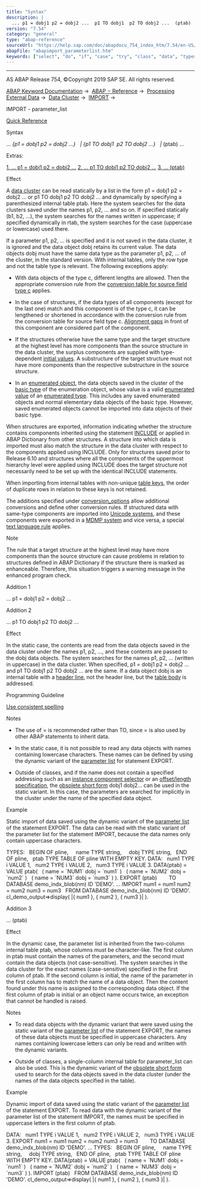 ```yaml
---
title: "Syntax"
description: |
  ... p1 = dobj1 p2 = dobj2 ...  p1 TO dobj1  p2 TO dobj2 ...  (ptab) ... Extras: 1. ... p1 = dobj1 p2 = dobj2 ...(#!ABAP_ADDITION_1@1@) 2. ... p1 TO dobj1 p2 TO dobj2 ...(#!ABAP_ADDITION_2@2@) 3. ... (ptab)(#!ABAP_ADDITION_3@3@) Effect A data cluster(https://help.sap.com/
version: "7.54"
category: "general"
type: "abap-reference"
sourceUrl: "https://help.sap.com/doc/abapdocu_754_index_htm/7.54/en-US/abapimport_parameterlist.htm"
abapFile: "abapimport_parameterlist.htm"
keywords: ["select", "do", "if", "case", "try", "class", "data", "types", "internal-table", "abapimport", "parameterlist"]
---
```


* * *

AS ABAP Release 754, ©Copyright 2019 SAP SE. All rights reserved.

[ABAP Keyword Documentation](https://help.sap.com/doc/abapdocu_754_index_htm/7.54/en-US/abenabap.htm) →  [ABAP − Reference](https://help.sap.com/doc/abapdocu_754_index_htm/7.54/en-US/abenabap_reference.htm) →  [Processing External Data](https://help.sap.com/doc/abapdocu_754_index_htm/7.54/en-US/abenabap_language_external_data.htm) →  [Data Cluster](https://help.sap.com/doc/abapdocu_754_index_htm/7.54/en-US/abendata_cluster.htm) →  [IMPORT](https://help.sap.com/doc/abapdocu_754_index_htm/7.54/en-US/abapimport_data_cluster.htm) → 

IMPORT - parameter\_list

[Quick Reference](https://help.sap.com/doc/abapdocu_754_index_htm/7.54/en-US/abapimport_shortref.htm)

Syntax

... *{*p1 = dobj1 p2 = dobj2 ...*}*
  *|* *{*p1 TO dobj1  p2 TO dobj2 ...*}*
  *|* (ptab) ...

Extras:

[1\. ... p1 = dobj1 p2 = dobj2 ...](#!ABAP_ADDITION_1@1@)
[2\. ... p1 TO dobj1 p2 TO dobj2 ...](#!ABAP_ADDITION_2@2@)
[3\. ... (ptab)](#!ABAP_ADDITION_3@3@)

Effect

A [data cluster](https://help.sap.com/doc/abapdocu_754_index_htm/7.54/en-US/abendata_cluster_glosry.htm "Glossary Entry") can be read statically by a list in the form p1 = dobj1 p2 = dobj2 ... or p1 TO dobj1 p2 TO dobj2 ... and dynamically by specifying a parenthesized internal table ptab. Here the system searches for the data clusters saved under the names p1, p2, ... and so on. If specified statically (b1, b2, ...), the system searches for the names written in uppercase; if specified dynamically in rtab, the system searches for the case (uppercase or lowercase) used there.

If a parameter p1, p2, ... is specified and it is not saved in the data cluster, it is ignored and the data object dobj retains its current value. The data objects dobj must have the same data type as the parameter p1, p2, ... of the cluster, in the standard version. With internal tables, only the row type and not the table type is relevant. The following exceptions apply:

-   With data objects of the type c, different lengths are allowed. Then the appropriate conversion rule from the [conversion table for source field type c](https://help.sap.com/doc/abapdocu_754_index_htm/7.54/en-US/abenconversion_type_c.htm) applies.
    
-   In the case of structures, if the data types of all components (except for the last one) match and this component is of the type c, it can be lengthened or shortened in accordance with the conversion rule from the conversion table for source field type c. [Alignment gaps](https://help.sap.com/doc/abapdocu_754_index_htm/7.54/en-US/abenalignment_gap_glosry.htm "Glossary Entry") in front of this component are considered part of the component.
    
-   If the structures otherwise have the same type and the target structure at the highest level has more components than the source structure in the data cluster, the surplus components are supplied with type-dependent [initial values](https://help.sap.com/doc/abapdocu_754_index_htm/7.54/en-US/abeninitial_value_glosry.htm "Glossary Entry"). A substructure of the target structure must not have more components than the respective substructure in the source structure.
    
-   In an [enumerated object](https://help.sap.com/doc/abapdocu_754_index_htm/7.54/en-US/abenenumerated_object_glosry.htm "Glossary Entry"), the data objects saved in the cluster of the [basic type](https://help.sap.com/doc/abapdocu_754_index_htm/7.54/en-US/abenbase_type_glosry.htm "Glossary Entry") of the enumeration object, whose value is a valid [enumerated value](https://help.sap.com/doc/abapdocu_754_index_htm/7.54/en-US/abenenumerated_value_glosry.htm "Glossary Entry") of an [enumerated type](https://help.sap.com/doc/abapdocu_754_index_htm/7.54/en-US/abenenumerated_type_glosry.htm "Glossary Entry"). This includes any saved enumerated objects and normal elementary data objects of the basic type. However, saved enumerated objects cannot be imported into data objects of their basic type.
    

When structures are exported, information indicating whether the structure contains components inherited using the statement [INCLUDE](https://help.sap.com/doc/abapdocu_754_index_htm/7.54/en-US/abapinclude_type.htm) or applied in ABAP Dictionary from other structures. A structure into which data is imported must also match the structure in the data cluster with respect to the components applied using INCLUDE. Only for structures saved prior to Release 6.10 and structures where all the components of the uppermost hierarchy level were applied using INCLUDE does the target structure not necessarily need to be set up with the identical INCLUDE statements.

When importing from internal tables with non-unique [table keys](https://help.sap.com/doc/abapdocu_754_index_htm/7.54/en-US/abenitab_key.htm), the order of duplicate rows in relation to these keys is not retained.

The additions specified under [conversion\_options](https://help.sap.com/doc/abapdocu_754_index_htm/7.54/en-US/abapimport_conversion.htm) allow additional conversions and define other conversion rules. If structured data with same-type components are imported into [Unicode systems](https://help.sap.com/doc/abapdocu_754_index_htm/7.54/en-US/abenunicode_system_glosry.htm "Glossary Entry"), and these components were exported in a [MDMP system](https://help.sap.com/doc/abapdocu_754_index_htm/7.54/en-US/abenmdmp-system_glosry.htm "Glossary Entry") and vice versa, a special [text language rule](https://help.sap.com/doc/abapdocu_754_index_htm/7.54/en-US/abenimport_text_language.htm) applies.

Note

The rule that a target structure at the highest level may have more components than the source structure can cause problems in relation to structures defined in ABAP Dictionary if the structure there is marked as enhanceable. Therefore, this situation triggers a warning message in the enhanced program check.

Addition 1

... p1 = dobj1 p2 = dobj2 ...

Addition 2

... p1 TO dobj1 p2 TO dobj2 ...

Effect

In the static case, the contents are read from the data objects saved in the data cluster under the names p1, p2, ..., and these contents are passed to the dobj data objects. The system searches for the names p1, p2, ... (written in uppercase) in the data cluster. When specified, p1 = dobj1 p2 = dobj2 ... and p1 TO dobj1 p2 TO dobj2 ... are the same. If a data object dobj is an internal table with a [header line](https://help.sap.com/doc/abapdocu_754_index_htm/7.54/en-US/abenheader_line_glosry.htm "Glossary Entry"), not the header line, but the [table body](https://help.sap.com/doc/abapdocu_754_index_htm/7.54/en-US/abentable_body_glosry.htm "Glossary Entry") is addressed.

Programming Guideline

[Use consistent spelling](https://help.sap.com/doc/abapdocu_754_index_htm/7.54/en-US/abenalternative_langu_guidl.htm "Guideline")

Notes

-   The use of \= is recommended rather than TO, since \= is also used by other ABAP statements to inherit data.
    
-   In the static case, it is not possible to read any data objects with names containing lowercase characters. These names can be defined by using the dynamic variant of the [parameter list](https://help.sap.com/doc/abapdocu_754_index_htm/7.54/en-US/abapexport_data_cluster_param.htm) for statement EXPORT.
    
-   Outside of classes, and if the name does not contain a specified addressing such as an [instance component selector](https://help.sap.com/doc/abapdocu_754_index_htm/7.54/en-US/abeninstance_comp_selector_glosry.htm "Glossary Entry") or an [offset/length specification](https://help.sap.com/doc/abapdocu_754_index_htm/7.54/en-US/abenoffset_length_specific_glosry.htm "Glossary Entry"), the [obsolete short form](https://help.sap.com/doc/abapdocu_754_index_htm/7.54/en-US/abapexport_import_obsolete.htm) dobj1 dobj2... can be used in the static variant. In this case, the parameters are searched for implicitly in the cluster under the name of the specified data object.
    

Example

Static import of data saved using the dynamic variant of the [parameter list](https://help.sap.com/doc/abapdocu_754_index_htm/7.54/en-US/abapexport_data_cluster_param.htm) of the statement EXPORT. The data can be read with the static variant of the parameter list for the statement IMPORT, because the data names only contain uppercase characters.

TYPES:
  BEGIN OF pline,
    name TYPE string,
    dobj TYPE string,
  END OF pline,
  ptab TYPE TABLE OF pline WITH EMPTY KEY.
DATA:
  num1 TYPE i VALUE 1,
  num2 TYPE i VALUE 2,
  num3 TYPE i VALUE 3.
DATA(ptab) = VALUE ptab(
  ( name = \`NUM1\` dobj = \`num1\` )
  ( name = \`NUM2\` dobj = \`num2\` )
  ( name = \`NUM3\` dobj = \`num3\` ) ).
EXPORT (ptab)
       TO DATABASE demo\_indx\_blob(nm) ID 'DEMO'.
...
IMPORT num1 = num1 num2 = num2 num3 = num3
  FROM DATABASE demo\_indx\_blob(nm) ID 'DEMO'.
cl\_demo\_output=>display( |{ num1 }, { num2 }, { num3 }| ).

Addition 3

... (ptab)

Effect

In the dynamic case, the parameter list is inherited from the two-column internal table ptab, whose columns must be character-like. The first column in ptab must contain the names of the parameters, and the second must contain the data objects (not case-sensitive). The system searches in the data cluster for the exact names (case-sensitive) specified in the first column of ptab. If the second column is initial, the name of the parameter in the first column has to match the name of a data object. Then the content found under this name is assigned to the corresponding data object. If the first column of ptab is initial or an object name occurs twice, an exception that cannot be handled is raised.

Notes

-   To read data objects with the dynamic variant that were saved using the static variant of the [parameter list](https://help.sap.com/doc/abapdocu_754_index_htm/7.54/en-US/abapexport_data_cluster_param.htm) of the statement EXPORT, the names of these data objects must be specified in uppercase characters. Any names containing lowercase letters can only be read and written with the dynamic variants.
    
-   Outside of classes, a single-column internal table for parameter\_list can also be used. This is the dynamic variant of the [obsolete short form](https://help.sap.com/doc/abapdocu_754_index_htm/7.54/en-US/abapexport_import_obsolete.htm) used to search for the data objects saved in the data cluster (under the names of the data objects specified in the table).
    

Example

Dynamic import of data saved using the static variant of the [parameter list](https://help.sap.com/doc/abapdocu_754_index_htm/7.54/en-US/abapexport_data_cluster_param.htm) of the statement EXPORT. To read data with the dynamic variant of the parameter list of the statement IMPORT, the names must be specified in uppercase letters in the first column of ptab.

DATA:
  num1 TYPE i VALUE 1,
  num2 TYPE i VALUE 2,
  num3 TYPE i VALUE 3.
EXPORT num1 = num1 num2 = num2 num3 = num3
       TO DATABASE demo\_indx\_blob(nm) ID 'DEMO'.
...
TYPES:
  BEGIN OF pline,
    name TYPE string,
    dobj TYPE string,
  END OF pline,
  ptab TYPE TABLE OF pline WITH EMPTY KEY.
DATA(ptab) = VALUE ptab(
  ( name = \`NUM1\` dobj = \`num1\` )
  ( name = \`NUM2\` dobj = \`num2\` )
  ( name = \`NUM3\` dobj = \`num3\` ) ).
IMPORT (ptab)
  FROM DATABASE demo\_indx\_blob(nm) ID 'DEMO'.
cl\_demo\_output=>display( |{ num1 }, { num2 }, { num3 }| ).